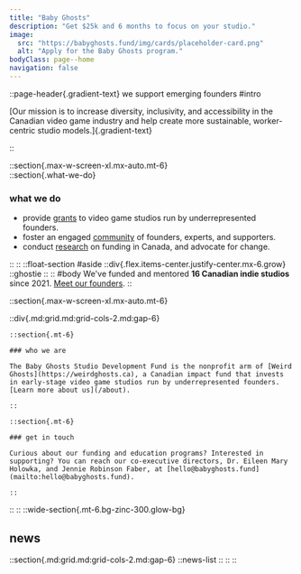 ```yaml
---
title: "Baby Ghosts"
description: "Get $25k and 6 months to focus on your studio."
image:
  src: "https://babyghosts.fund/img/cards/placeholder-card.png"
  alt: "Apply for the Baby Ghosts program."
bodyClass: page--home
navigation: false
---
```


::page-header{.gradient-text}
we support emerging founders
#intro

[Our mission is to increase diversity, inclusivity, and accessibility in the Canadian video game industry and help create more sustainable, worker-centric studio models.]{.gradient-text}

::

::section{.max-w-screen-xl.mx-auto.mt-6}  
  ::section{.what-we-do}
  ### what we do

  - provide [grants](/grant-and-accelerator) to video game studios run by underrepresented founders.
  - foster an engaged [community](/get-involved) of founders, experts, and supporters.
  - conduct [research](/research-and-impact) on funding in Canada, and advocate for change. 

  ::
::
::float-section
#aside
::div{.flex.items-center.justify-center.mx-6.grow}
  ::ghostie
  ::
::
#body
  We've funded and mentored **16 Canadian indie studios** since 2021.
  [Meet our founders](/about#studios).
::

::section{.max-w-screen-xl.mx-auto.mt-6}  

  ::div{.md:grid.md:grid-cols-2.md:gap-6}

    ::section{.mt-6}

    ### who we are

    The Baby Ghosts Studio Development Fund is the nonprofit arm of [Weird Ghosts](https://weirdghosts.ca), a Canadian impact fund that invests in early-stage video game studios run by underrepresented founders. [Learn more about us](/about).

    ::

    ::section{.mt-6}

    ### get in touch

    Curious about our funding and education programs? Interested in supporting? You can reach our co-executive directors, Dr. Eileen Mary Holowka, and Jennie Robinson Faber, at [hello@babyghosts.fund](mailto:hello@babyghosts.fund).

    ::
  ::
::
::wide-section{.mt-6.bg-zinc-300.glow-bg}  
  ## news
  ::section{.md:grid.md:grid-cols-2.md:gap-6}
    ::news-list
    ::
  ::
::

